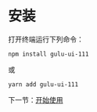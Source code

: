 # 安装

打开终端运行下列命令：

```
npm install gulu-ui-111
```

或

```
yarn add gulu-ui-111
```

下一节：[开始使用](#/doc/get-started)